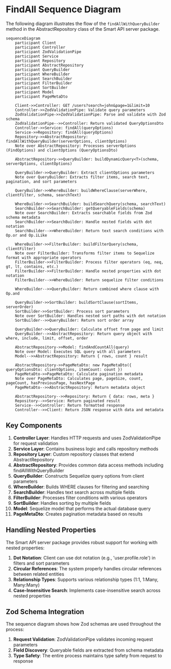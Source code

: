 # FindAll Sequence Diagram

The following diagram illustrates the flow of the `findAllWithQueryBuilder` method in the AbstractRepository class of the Smart API server package.

```mermaid
sequenceDiagram
    participant Client
    participant Controller
    participant ZodValidationPipe
    participant Service
    participant Repository
    participant AbstractRepository
    participant QueryBuilder
    participant WhereBuilder
    participant SearchBuilder
    participant FilterBuilder
    participant SortBuilder
    participant Model
    participant PageMetaDto

    Client->>Controller: GET /users?search=john&page=1&limit=10
    Controller->>ZodValidationPipe: Validate query parameters
    ZodValidationPipe->>ZodValidationPipe: Parse and validate with Zod schema
    ZodValidationPipe-->>Controller: Return validated QueryOptionsDto
    Controller->>Service: findAll(queryOptions)
    Service->>Repository: findAll(queryOptions)
    Repository->>AbstractRepository: findAllWithQueryBuilder(serverOptions, clientOptions)
    Note over AbstractRepository: Processes serverOptions (FindOptions) and clientOptions (QueryOptionsDto)

    AbstractRepository->>QueryBuilder: buildDynamicQuery<T>(schema, serverOptions, clientOptions)

    QueryBuilder->>QueryBuilder: Extract clientOptions parameters
    Note over QueryBuilder: Extracts filter items, search text, pagination, and sort parameters

    QueryBuilder->>WhereBuilder: buildWhereClause(serverWhere, clientFilter, schema, searchText)

    WhereBuilder->>SearchBuilder: buildSearchQuery(schema, searchText)
    SearchBuilder->>SearchBuilder: getQueryableFields(schema)
    Note over SearchBuilder: Extracts searchable fields from Zod schema metadata
    SearchBuilder->>SearchBuilder: Handle nested fields with dot notation
    SearchBuilder-->>WhereBuilder: Return text search conditions with Op.or and Op.iLike

    WhereBuilder->>FilterBuilder: buildFilterQuery(schema, clientFilter)
    Note over FilterBuilder: Transforms filter items to Sequelize format with appropriate operators
    FilterBuilder->>FilterBuilder: Process filter operators (eq, neq, gt, lt, contains, etc.)
    FilterBuilder->>FilterBuilder: Handle nested properties with dot notation
    FilterBuilder-->>WhereBuilder: Return sequelize filter conditions

    WhereBuilder-->>QueryBuilder: Return combined where clause with Op.and

    QueryBuilder->>SortBuilder: buildSortClause(sortItems, serverOrder)
    SortBuilder->>SortBuilder: Process sort parameters
    Note over SortBuilder: Handles nested sort paths with dot notation
    SortBuilder-->>QueryBuilder: Return sort order array

    QueryBuilder->>QueryBuilder: Calculate offset from page and limit
    QueryBuilder-->>AbstractRepository: Return query object with where, include, limit, offset, order

    AbstractRepository->>Model: findAndCountAll(query)
    Note over Model: Executes SQL query with all parameters
    Model-->>AbstractRepository: Return { rows, count } result

    AbstractRepository->>PageMetaDto: new PageMetaDto({ queryOptionsDto: clientOptions, itemCount: count })
    PageMetaDto->>PageMetaDto: Calculate pagination metadata
    Note over PageMetaDto: Calculates page, pageSize, count, pageCount, hasPreviousPage, hasNextPage
    PageMetaDto-->>AbstractRepository: Return metadata object

    AbstractRepository-->>Repository: Return { data: rows, meta }
    Repository-->>Service: Return paginated result
    Service-->>Controller: Return formatted response
    Controller-->>Client: Return JSON response with data and metadata
```

## Key Components

1. **Controller Layer**: Handles HTTP requests and uses ZodValidationPipe for request validation
2. **Service Layer**: Contains business logic and calls repository methods
3. **Repository Layer**: Custom repository classes that extend AbstractRepository
4. **AbstractRepository**: Provides common data access methods including findAllWithQueryBuilder
5. **QueryBuilder**: Constructs Sequelize query options from client parameters
6. **WhereBuilder**: Builds WHERE clauses for filtering and searching
7. **SearchBuilder**: Handles text search across multiple fields
8. **FilterBuilder**: Processes filter conditions with various operators
9. **SortBuilder**: Handles sorting by multiple fields
10. **Model**: Sequelize model that performs the actual database query
11. **PageMetaDto**: Creates pagination metadata based on results

## Handling Nested Properties

The Smart API server package provides robust support for working with nested properties:

1. **Dot Notation**: Client can use dot notation (e.g., 'user.profile.role') in filters and sort parameters
2. **Circular References**: The system properly handles circular references between related entities
3. **Relationship Types**: Supports various relationship types (1:1, 1:Many, Many:Many)
4. **Case-Insensitive Search**: Implements case-insensitive search across nested properties

## Zod Schema Integration

The sequence diagram shows how Zod schemas are used throughout the process:

1. **Request Validation**: ZodValidationPipe validates incoming request parameters
2. **Field Discovery**: Queryable fields are extracted from schema metadata
3. **Type Safety**: The entire process maintains type safety from request to response
